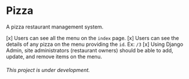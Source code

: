 # Pizza

A pizza restaurant management system.

[x] Users can see all the menu on the `index` page.
[x] Users can see the details of any pizza on the menu providing the `id`. Ex: `/3`
[x] Using Django Admin, site administrators (restaurant owners) should be able to add, update, and remove items on the menu.

###### This project is under development.
